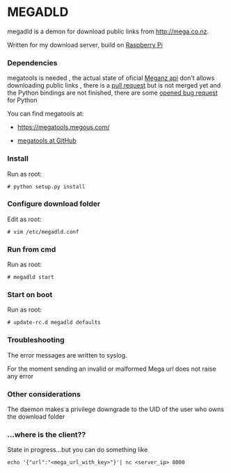 # MEGADLD
megadld is a demon for download public links from http://mega.co.nz.

Written for my download server, build on [Raspberry Pi](https://www.raspberrypi.org/)

### Dependencies
megatools is needed , the actual state of oficial [Meganz api](https://github.com/meganz/sdk) don't 
allows downloading public links , there is a [pull request](https://github.com/meganz/sdk/pull/397) but is 
not merged yet and the Python bindings are not finished, there are 
some [opened bug request](https://github.com/meganz/sdk/issues/435) for Python

You can find megatools at:

- https://megatools.megous.com/

- [megatools at GitHub](https://github.com/megous/megatools)

### Install
Run as root:
```
# python setup.py install
```

### Configure download folder
Edit as root:
```
# vim /etc/megadld.conf
```

### Run from cmd
Run as root:
```
# megadld start
```

### Start on boot
Run as root:
```
# update-rc.d megadld defaults
```

### Troubleshooting
The error messages are written to syslog.

For the moment sending an invalid or malformed Mega url does not raise any error

### Other considerations
The daemon makes a privilege downgrade to the UID of the user who owns the download folder

### ...where is the client??
State in progress...but you can do something like
```
echo '{"url":"<mega_url_with_key>"}'| nc <server_ip> 8000
```